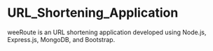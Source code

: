 # URL_Shortening_Application
weeRoute is an URL shortening application developed using Node.js, Express.js, MongoDB, and Bootstrap.
